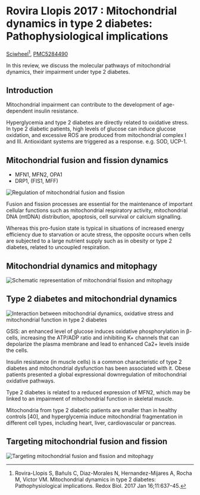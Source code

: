 # Rovira Llopis 2017 : Mitochondrial dynamics in type 2 diabetes: Pathophysiological implications


[Sciwheel](https://sciwheel.com/work/#/items/5260253)[^RoviraLlopis2017], [PMC5284490](https://www.ncbi.nlm.nih.gov/pmc/articles/PMC5284490/)

[^RoviraLlopis2017]: Rovira-Llopis S, Bañuls C, Diaz-Morales N, Hernandez-Mijares A, Rocha M, Victor VM. Mitochondrial dynamics in type 2 diabetes: Pathophysiological implications. Redox Biol. 2017 Jan 16;11:637–45.

<!--more-->

In this review, we discuss the molecular pathways of mitochondrial dynamics, their impairment under type 2 diabetes.


## Introduction

Mitochondrial impairment can contribute to the development of age-dependent insulin resistance.

Hyperglycemia and type 2 diabetes are directly related to oxidative stress. In type 2 diabetic patients, high levels of glucose can induce glucose oxidation, and excessive ROS are produced from mitochondrial complex I and III. Antioxidant systems are triggered as a response. e.g. SOD, UCP-1.

## Mitochondrial fusion and fission dynamics

- MFN1, MFN2, OPA1
- DRP1, (FIS1, MFF)

![](https://www.ncbi.nlm.nih.gov/pmc/articles/PMC5284490/bin/gr1.jpg "Regulation of mitochondrial fusion and fission")

Fusion and fission processes are essential for the maintenance of important cellular functions such as mitochondrial respiratory activity, mitochondrial DNA (mtDNA) distribution, apoptosis, cell survival or calcium signalling.

Whereas this pro-fusion state is typical in situations of increased energy efficiency due to starvation or acute stress, the opposite occurs when cells are subjected to a large nutrient supply such as in obesity or type 2 diabetes, related to uncoupled respiration.

## Mitochondrial dynamics and mitophagy

![](https://www.ncbi.nlm.nih.gov/pmc/articles/PMC5284490/bin/gr2.jpg "Schematic representation of mitochondrial fission and mitophagy")


## Type 2 diabetes and mitochondrial dynamics

![](https://www.ncbi.nlm.nih.gov/pmc/articles/PMC5284490/bin/gr3.jpg "Interaction between mitochondrial dynamics, oxidative stress and mitochondrial function in type 2 diabetes")

GSIS: an enhanced level of glucose induces oxidative phosphorylation in β- cells, increasing the ATP/ADP ratio and inhibiting K+ channels that can depolarize the plasma membrane and lead to enhanced Ca2+ levels inside the cells.

Insulin resistance (in muscle cells) is a common characteristic of type 2 diabetes and mitochondrial dysfunction has been associated with it. Obese patients presented a global expressional downregulation of mitochondrial oxidative pathways.

Type 2 diabetes is related to a reduced expression of MFN2, which may be linked to an impairment of mitochondrial function in skeletal muscle.

Mitochondria from type 2 diabetic patients are smaller than in healthy controls [40], and hyperglycemia induce mitochondrial fragmentation in different cell types, including heart, liver, cardiovascular or pancreas.

## Targeting mitochondrial fusion and fission

![](https://www.ncbi.nlm.nih.gov/pmc/articles/PMC5284490/bin/gr4.jpg "Targeting mitochondrial fusion and fission and mitophagy")

